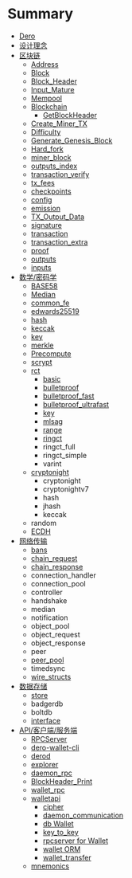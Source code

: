 # Summary

* [Dero](README.md)
* [设计理念](she-ji-li-nian.md)
* [区块链](chapter1.md)
  * [Address](apike-hu-duan/address.md)
  * [Block](chapter1/block.md)
  * [Block\_Header](chapter1/blockheader.md)
  * [Input\_Mature](chapter1/inputmature.md)
  * [Mempool](chapter1/mempool.md)
  * [Blockchain](chapter1/blockchain.md)
    * [GetBlockHeader](chapter1/blockchain/getblockheader.md)
  * [Create\_Miner\_TX](chapter1/createminer-tx.md)
  * [Difficulty](apike-hu-duan/difficulty.md)
  * [Generate\_Genesis\_Block](chapter1/generategenesis-block.md)
  * [Hard\_fork](chapter1/hardfork.md)
  * [miner\_block](apike-hu-duan/minerblock.md)
  * [outputs\_index](chapter1/outputsindex.md)
  * [transaction\_verify](apike-hu-duan/transactionverify.md)
  * [tx\_fees](apike-hu-duan/txfees.md)
  * [checkpoints](apike-hu-duan/checkpoints.md)
  * [config](chapter1/config.md)
  * [emission](chapter1/emission.md)
  * [TX\_Output\_Data](apike-hu-duan/txoutput-data.md)
  * [signature](apike-hu-duan/signature.md)
  * [transaction](apike-hu-duan/transaction.md)
  * [transaction\_extra](chapter1/transactionextra.md)
  * [proof](apike-hu-duan/proof.md)
  * [outputs](apike-hu-duan/outputs.md)
  * [inputs](apike-hu-duan/inputs.md)
* [数学/密码学](shu-5b66-mi-ma-xue.md)
  * [BASE58](shu-5b66-mi-ma-xue/base58.md)
  * [Median](shu-5b66-mi-ma-xue/median.md)
  * [common\_fe](shu-5b66-mi-ma-xue/commonfe.md)
  * [edwards25519](shu-5b66-mi-ma-xue/edwards25519.md)
  * [hash](shu-5b66-mi-ma-xue/hash.md)
  * [keccak](shu-5b66-mi-ma-xue/keccak.md)
  * [key](shu-5b66-mi-ma-xue/key.md)
  * [merkle](shu-5b66-mi-ma-xue/merkle.md)
  * [Precompute](shu-5b66-mi-ma-xue/precompute.md)
  * [scrypt](shu-5b66-mi-ma-xue/scrypt.md)
  * [rct](shu-5b66-mi-ma-xue/rct.md)
    * [basic](shu-5b66-mi-ma-xue/rct/basic.md)
    * [bulletproof](shu-5b66-mi-ma-xue/rct/bulletproof.md)
    * [bulletproof\_fast](shu-5b66-mi-ma-xue/rct/bulletprooffast.md)
    * [bulletproof\_ultrafast](shu-5b66-mi-ma-xue/rct/bulletproofultrafast.md)
    * [key](shu-5b66-mi-ma-xue/rct/key.md)
    * [mlsag](shu-5b66-mi-ma-xue/rct/mlsag.md)
    * [range](shu-5b66-mi-ma-xue/rct/range.md)
    * [ringct](shu-5b66-mi-ma-xue/rct/ringct.md)
    * ringct\_full
    * ringct\_simple
    * varint
  * [cryptonight](shu-5b66-mi-ma-xue/cryptonight.md)
    * cryptonight
    * cryptonightv7
    * hash
    * jhash
    * keccak
  * random
  * [ECDH](shu-5b66-mi-ma-xue/ecdh.md)
* [网络传输](wang-luo-chuan-shu.md)
  * [bans](wang-luo-chuan-shu/bans.md)
  * [chain\_request](wang-luo-chuan-shu/chainrequest.md)
  * [chain\_response](wang-luo-chuan-shu/chainresponse.md)
  * connection\_handler
  * connection\_pool
  * controller
  * handshake
  * median
  * notification
  * object\_pool
  * object\_request
  * object\_response
  * peer
  * [peer\_pool](wang-luo-chuan-shu/peerpool.md)
  * timedsync
  * [wire\_structs](wang-luo-chuan-shu/wirestructs.md)
* [数据存储](shu-ju-cun-chu.md)
  * [store](shu-ju-cun-chu/store.md)
  * badgerdb
  * boltdb
  * [interface](shu-ju-cun-chu/interface.md)
* [API/客户端/服务端](apike-hu-duan.md)
  * [RPCServer](apike-hu-duan/rpcserver.md)
  * [dero-wallet-cli](apike-hu-duan/dero-wallet-cli.md)
  * [derod](apike-hu-duan/derod.md)
  * [explorer](apike-hu-duan/explorer.md)
  * [daemon\_rpc](apike-hu-duan/daemonrpc.md)
  * [BlockHeader\_Print](apike-hu-duan/blockheaderprint.md)
  * [wallet\_rpc](apike-hu-duan/walletrpc.md)
  * [walletapi](apike-hu-duan/walletapi.md)
    * [cipher](apike-hu-duan/walletapi/cipher.md)
    * [daemon\_communication](apike-hu-duan/walletapi/daemoncommunication.md)
    * [db Wallet](apike-hu-duan/walletapi/db.md)
    * [key\_to\_key](apike-hu-duan/walletapi/keyto-key.md)
    * [rpcserver for Wallet](apike-hu-duan/walletapi/rpcserver.md)
    * [wallet ORM](apike-hu-duan/walletapi/wallet.md)
    * [wallet\_transfer](apike-hu-duan/walletapi/wallettransfer.md)
  * [mnemonics](apike-hu-duan/mnemonics.md)

